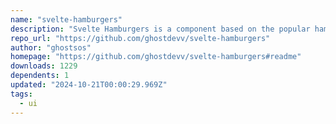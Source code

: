```yaml
---
name: "svelte-hamburgers"
description: "Svelte Hamburgers is a component based on the popular hamburgers.css"
repo_url: "https://github.com/ghostdevv/svelte-hamburgers"
author: "ghostsos"
homepage: "https://github.com/ghostdevv/svelte-hamburgers#readme"
downloads: 1229
dependents: 1
updated: "2024-10-21T00:00:29.969Z"
tags: 
  - ui
---
```

